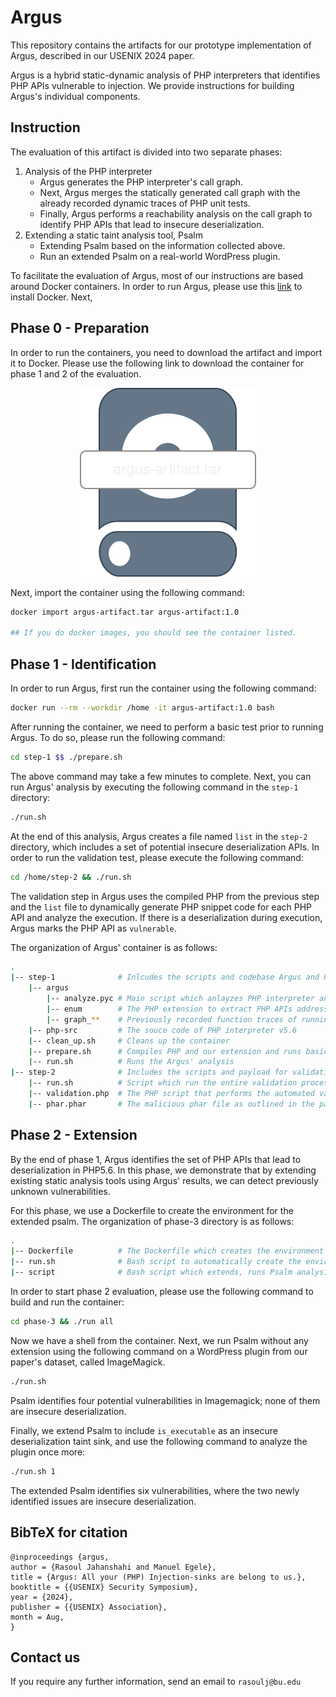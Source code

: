 Argus
=========

This repository contains the artifacts for our prototype implementation of Argus, described in our USENIX 2024 paper.

Argus is a hybrid static-dynamic analysis of PHP interpreters that identifies PHP APIs vulnerable to injection. We provide instructions for building Argus's individual components.

## Instruction

The evaluation of this artifact is divided into two separate phases:

1. Analysis of the PHP interpreter
    - Argus generates the PHP interpreter's call graph.
    - Next, Argus merges the statically generated call graph with the already recorded dynamic traces of PHP unit tests.
    - Finally, Argus performs a reachability analysis on the call graph to identify PHP APIs that lead to insecure deserialization.
2. Extending a static taint analysis tool, Psalm
    - Extending Psalm based on the information collected above.
    - Run an extended Psalm on a real-world WordPress plugin.

To facilitate the evaluation of Argus, most of our instructions are based around Docker containers. In order to run Argus, please use this [link](https://docs.docker.com/get-docker/) to install Docker. Next, 


## Phase 0 - Preparation
In order to run the containers, you need to download the artifact and import it to Docker. Please use the following link to download the container for phase 1 and 2 of the evaluation.

<p align="center">
<a href="https://zenodo.org/records/12137522">
<img src="argus-artifact.svg">
</a>
</p>

Next, import the container using the following command:
```bash
docker import argus-artifact.tar argus-artifact:1.0

## If you do docker images, you should see the container listed.
```

## Phase 1 - Identification

In order to run Argus, first run the container using the following command:
```bash
docker run --rm --workdir /home -it argus-artifact:1.0 bash
```

After running the container, we need to perform a basic test prior to running Argus. To do so, please run the following command:
```bash
cd step-1 $$ ./prepare.sh
```
The above command may take a few minutes to complete. Next, you can run Argus' analysis by executing the following command in the `step-1` directory:
```bash
./run.sh
```
At the end of this analysis, Argus creates a file named `list` in the `step-2` directory, which includes a set of potential insecure deserialization APIs. In order to run the validation test, please execute the following command:

```bash
cd /home/step-2 && ./run.sh
```
The validation step in Argus uses the compiled PHP from the previous step and the `list` file to dynamically generate PHP snippet code for each PHP API and analyze the execution. If there is a deserialization during execution, Argus marks the PHP API as `vulnerable`.


The organization of Argus' container is as follows:
```bash
.
|-- step-1              # Inlcudes the scripts and codebase Argus and PHP5.6 
    |-- argus           
        |-- analyze.pyc # Main script which anlayzes PHP interpreter and identifies the APIs
        |-- enum        # The PHP extension to extract PHP APIs addresses
        |-- graph_**    # Previously recorded function traces of running PHP unit tests
    |-- php-src         # The souce code of PHP interpreter v5.6
    |-- clean_up.sh     # Cleans up the container
    |-- prepare.sh      # Compiles PHP and our extension and runs basic tests
    |-- run.sh          # Runs the Argus' analysis
|-- step-2              # Includes the scripts and payload for validation process
    |-- run.sh          # Script which run the entire validation process
    |-- validation.php  # The PHP script that performs the automated validation
    |-- phar.phar       # The malicious phar file as outlined in the paper
```


## Phase 2 - Extension

By the end of phase 1, Argus identifies the set of PHP APIs that lead to deserialization in PHP5.6. In this phase, we demonstrate that by extending existing static analysis tools using Argus' results, we can detect previously unknown vulnerabilities.

For this phase, we use a Dockerfile to create the environment for the extended psalm. The organization of phase-3 directory is as follows:
```bash
.
|-- Dockerfile          # The Dockerfile which creates the environment for extended psalm
|-- run.sh              # Bash script to automatically create the environment and get a shell
|-- script              # Bash script which extends, runs Psalm analysis, and generates its report 
```

In order to start phase 2 evaluation, please use the following command to build and run the container:

```bash
cd phase-3 && ./run all
```

Now we have a shell from the container. Next, we run Psalm without any extension using the following command on a WordPress plugin from our paper's dataset, called ImageMagick.

```bash
./run.sh
```

Psalm identifies four potential vulnerabilities in Imagemagick; none of them are insecure deserialization.


Finally, we extend Psalm to include `is_executable` as an insecure deserialization taint sink, and use the following command to analyze the plugin once more:

```bash
./run.sh 1
```

The extended Psalm identifies six vulnerabilities, where the two newly identified issues are insecure deserialization.

## BibTeX for citation
```
@inproceedings {argus,
author = {Rasoul Jahanshahi and Manuel Egele},
title = {Argus: All your (PHP) Injection-sinks are belong to us.},
booktitle = {{USENIX} Security Symposium},
year = {2024},
publisher = {{USENIX} Association},
month = Aug,
}

```

## Contact us

If you require any further information, send an email to `rasoulj@bu.edu`